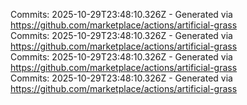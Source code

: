 Commits: 2025-10-29T23:48:10.326Z - Generated via https://github.com/marketplace/actions/artificial-grass
<br>
Commits: 2025-10-29T23:48:10.326Z - Generated via https://github.com/marketplace/actions/artificial-grass
<br>
Commits: 2025-10-29T23:48:10.326Z - Generated via https://github.com/marketplace/actions/artificial-grass
<br>
Commits: 2025-10-29T23:48:10.326Z - Generated via https://github.com/marketplace/actions/artificial-grass
<br>
